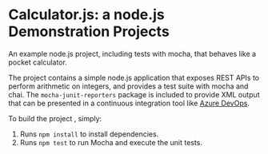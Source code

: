 Calculator.js: a node.js Demonstration Projects 
==============================================
An example node.js project, including tests with mocha, that behaves like
a pocket calculator.

The project contains a simple node.js application that exposes REST APIs
to perform arithmetic on integers, and provides a test suite with mocha
and chai.  The `mocha-junit-reporters` package is included to provide XML
output that can be presented in a continuous integration tool like
[Azure DevOps](https://azure.com/devops).

To build the project , simply:

1. Runs `npm install` to install dependencies.
2. Runs `npm test` to run Mocha and execute the unit tests.


